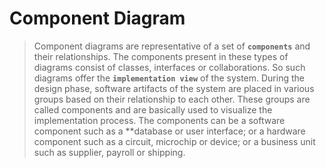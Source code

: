 # Component Diagram
>Component diagrams are representative of a set of **`components`** and their relationships. The components present in these types of diagrams consist of classes, interfaces or collaborations. So such diagrams offer the **`implementation view`** of the system. During the design phase, software artifacts of the system are placed in various groups based on their relationship to each other. These groups are called components and are basically used to visualize the implementation process.
The components can be a software component such as a **database or
user interface; or a hardware component such as a circuit, microchip or
device; or a business unit such as supplier, payroll or shipping.
<!--stackedit_data:
eyJoaXN0b3J5IjpbMTIxMDE4MzIxNF19
-->
